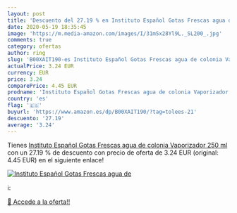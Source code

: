 ```yaml
---
layout: post
title: 'Descuento del 27.19 % en Instituto Español Gotas Frescas agua de '
date: 2020-05-19 18:35:45
image: 'https://m.media-amazon.com/images/I/31mSx28Yl9L._SL200_.jpg'
comments: true
category: ofertas
author: ring
slug: 'B00XAIT190-es Instituto Español Gotas Frescas agua de colonia Vaporizador 250 ml'
actualPrice: 3.24 EUR
currency: EUR
price: 3.24
comparePrice: 4.45 EUR
prodname: 'Instituto Español Gotas Frescas agua de colonia Vaporizador 250 ml'
country: 'es'
flag: '🇪🇸'
buyurl: 'https://www.amazon.es/dp/B00XAIT190/?tag=tolees-21'
descuento: '27.19'
average: '3.24'
---
```


Tienes [Instituto Español Gotas Frescas agua de colonia Vaporizador 250 ml](https://www.amazon.es/dp/B00XAIT190/?tag=tolees-21) con un 27.19 % de descuento con precio de oferta de 3.24 EUR (original: 4.45 EUR) en el siguiente enlace!

[![Instituto Español Gotas Frescas agua de ](https://m.media-amazon.com/images/I/31mSx28Yl9L._SL200_.jpg)](https://www.amazon.es/dp/B00XAIT190/?tag=tolees-21)

ℹ️:


[🛒 Accede a la oferta!!](https://www.amazon.es/dp/B00XAIT190/?tag=tolees-21)
